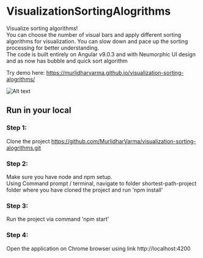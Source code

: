 # VisualizationSortingAlogrithms

Visualize sorting algorithms! <br>
You can choose the number of visual bars and apply different sorting algorithms for visualization. You can slow down and pace up the sorting processing for better understanding. <br>
The code is built entirely on Angular v9.0.3 and with Neumorphic UI design and as now has bubble and quick sort algorithm<br>

Try demo here: https://murlidharvarma.github.io/visualization-sorting-alogrithms/

![Alt text](/demo.gif?raw=true "Preview")

## Run in your local
### Step 1: 
Clone the project
https://github.com/MurlidharVarma/visualization-sorting-alogrithms.git

### Step 2: 
Make sure you have node and npm setup. <br>
Using Command prompt / terminal, navigate to folder shortest-path-project folder where you have cloned the project and run 'npm install'

### Step 3: 
Run the project via command 'npm start'

### Step 4: 
Open the application on Chrome browser using link http://localhost:4200

